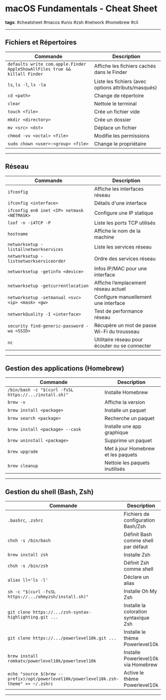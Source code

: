 
# macOS Fundamentals - Cheat Sheet

**tags**: #cheatsheet #macos #unix #zsh #network #homebrew #cli

---

## Fichiers et Répertoires

| Commande                                                  | Description                                         |
|-----------------------------------------------------------|-----------------------------------------------------|
| `defaults write com.apple.Finder AppleShowAllFiles true && killall Finder` | Affiche les fichiers cachés dans le Finder       |
| `ls`, `ls -l`, `ls -la`                                   | Liste les fichiers (avec options attributs/masqués)|
| `cd <path>`                                               | Change de répertoire                               |
| `clear`                                                   | Nettoie le terminal                                |
| `touch <file>`                                            | Crée un fichier vide                               |
| `mkdir <directory>`                                       | Crée un dossier                                    |
| `mv <src> <dst>`                                          | Déplace un fichier                                 |
| `chmod -vv <octal> <file>`                                | Modifie les permissions                            |
| `sudo chown <user>:<group> <file>`                        | Change le propriétaire                             |

---

## Réseau

| Commande                                           | Description                                      |
|----------------------------------------------------|--------------------------------------------------|
| `ifconfig`                                         | Affiche les interfaces réseau                    |
| `ifconfig <interface>`                             | Détails d'une interface                         |
| `ifconfig en0 inet <IP> netmask <NETMASK>`         | Configure une IP statique                       |
| `lsof -n -i4TCP -P`                                | Liste les ports TCP utilisés                    |
| `hostname`                                         | Affiche le nom de la machine                    |
| `networksetup -listallnetworkservices`             | Liste les services réseau                       |
| `networksetup -listnetworkserviceorder`            | Ordre des services réseau                       |
| `networksetup -getinfo <device>`                   | Infos IP/MAC pour une interface                 |
| `networksetup -getcurrentlocation`                 | Affiche l’emplacement réseau actuel             |
| `networksetup -setmanual <svc> <ip> <mask> <gw>`   | Configure manuellement une interface            |
| `networkQuality -I <interface>`                    | Test de performance réseau                      |
| `security find-generic-password -wa <SSID>`        | Récupère un mot de passe Wi-Fi du trousseau     |
| `nc`                                               | Utilitaire réseau pour écouter ou se connecter  |

---

## Gestion des applications (Homebrew)

| Commande                                                            | Description                            |
|---------------------------------------------------------------------|----------------------------------------|
| `/bin/bash -c "$(curl -fsSL https://.../install.sh)"`              | Installe Homebrew                      |
| `brew -v`                                                           | Affiche la version                     |
| `brew install <package>`                                           | Installe un paquet                     |
| `brew search <package>`                                            | Recherche un paquet                    |
| `brew install <package> --cask`                                    | Installe une app graphique             |
| `brew uninstall <package>`                                         | Supprime un paquet                     |
| `brew upgrade`                                                     | Met à jour Homebrew et les paquets     |
| `brew cleanup`                                                     | Nettoie les paquets inutilisés         |

---

## Gestion du shell (Bash, Zsh)

| Commande                                                        | Description                                   |
|------------------------------------------------------------------|-----------------------------------------------|
| `.bashrc`, `.zshrc`                                              | Fichiers de configuration Bash/Zsh            |
| `chsh -s /bin/bash`                                              | Définit Bash comme shell par défaut           |
| `brew install zsh`                                               | Installe Zsh                                  |
| `chsh -s /bin/zsh`                                               | Définit Zsh comme shell                       |
| `alias ll='ls -l'`                                               | Déclare un alias                              |
| `sh -c "$(curl -fsSL https://.../ohmyzsh/install.sh)"`          | Installe Oh My Zsh                            |
| `git clone https://.../zsh-syntax-highlighting.git ...`         | Installe la coloration syntaxique Zsh         |
| `git clone https://.../powerlevel10k.git ...`                   | Installe le thème Powerlevel10k               |
| `brew install romkatv/powerlevel10k/powerlevel10k`              | Installe Powerlevel10k via Homebrew           |
| `echo "source $(brew --prefix)/opt/powerlevel10k/powerlevel10k.zsh-theme" >> ~/.zshrc` | Active le thème Powerlevel10k     |

---
